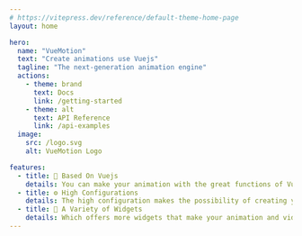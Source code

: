 ```yaml
---
# https://vitepress.dev/reference/default-theme-home-page
layout: home

hero:
  name: "VueMotion"
  text: "Create animations use Vuejs"
  tagline: "The next-generation animation engine"
  actions:
    - theme: brand
      text: Docs
      link: /getting-started
    - theme: alt
      text: API Reference
      link: /api-examples
  image:
    src: /logo.svg
    alt: VueMotion Logo

features:
  - title: 🧬 Based On Vuejs
    details: You can make your animation with the great functions of Vuejs.
  - title: ⚙️ High Configurations
    details: The high configuration makes the possibility of creating your own animation with your own style.
  - title: 🌈 A Variety of Widgets
    details: Which offers more widgets that make your animation and video various.
---
```


